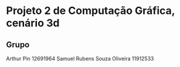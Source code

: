 # Projeto 2 de Computação Gráfica, cenário 3d

## Grupo
Arthur Pin 12691964
Samuel Rubens Souza Oliveira 11912533